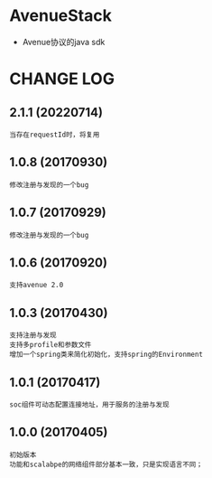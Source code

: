 # AvenueStack

* Avenue协议的java sdk

# CHANGE LOG

## 2.1.1 (20220714)
	当存在requestId时，将复用


## 1.0.8   (20170930)

   	修改注册与发现的一个bug
   	
## 1.0.7   (20170929)

   	修改注册与发现的一个bug
   	
## 1.0.6   (20170920)

   	支持avenue 2.0
   	
## 1.0.3   (20170430)

   	支持注册与发现
   	支持多profile和参数文件
   	增加一个spring类来简化初始化，支持spring的Environment

## 1.0.1   (20170417)

   	soc组件可动态配置连接地址，用于服务的注册与发现

## 1.0.0   (20170405)

   	初始版本
   	功能和scalabpe的网络组件部分基本一致，只是实现语言不同；
	
